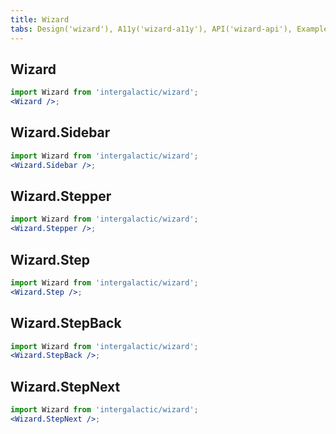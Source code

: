 ```yaml
---
title: Wizard
tabs: Design('wizard'), A11y('wizard-a11y'), API('wizard-api'), Example('wizard-code'), Changelog('wizard-changelog')
---
```


## Wizard

```jsx
import Wizard from 'intergalactic/wizard';
<Wizard />;
```

<TypesView type="WizardProps" :types={...types} />

## Wizard.Sidebar

```jsx
import Wizard from 'intergalactic/wizard';
<Wizard.Sidebar />;
```

<TypesView type="WizardSidebarProps" :types={...types} />

## Wizard.Stepper

```jsx
import Wizard from 'intergalactic/wizard';
<Wizard.Stepper />;
```

<TypesView type="WizardStepperProps" :types={...types} />

<script setup>import { data as types } from '@types.data.ts';</script>

## Wizard.Step

```jsx
import Wizard from 'intergalactic/wizard';
<Wizard.Step />;
```

<TypesView type="WizardStepProps" :types={...types} />

## Wizard.StepBack

```jsx
import Wizard from 'intergalactic/wizard';
<Wizard.StepBack />;
```

<TypesView type="WizardStepBackProps" :types={...types} />

## Wizard.StepNext

```jsx
import Wizard from 'intergalactic/wizard';
<Wizard.StepNext />;
```

<TypesView type="WizardStepNextProps" :types={...types} />
